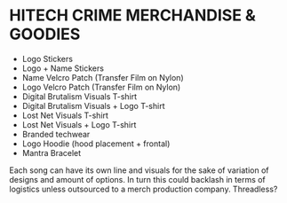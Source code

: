 # HITECH CRIME MERCHANDISE & GOODIES

- Logo Stickers
- Logo + Name Stickers
- Name Velcro Patch (Transfer Film on Nylon)
- Logo Velcro Patch (Transfer Film on Nylon)
- Digital Brutalism Visuals T-shirt
- Digital Brutalism Visuals + Logo T-shirt
- Lost Net Visuals T-shirt
- Lost Net Visuals + Logo T-shirt
- Branded techwear
- Logo Hoodie (hood placement + frontal)
- Mantra Bracelet

Each song can have its own line and visuals for the sake of variation of designs and amount of options.
In turn this could backlash in terms of logistics unless outsourced to a merch production company. Threadless?
